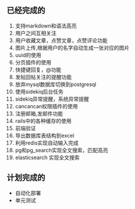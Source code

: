 ## 已经完成的

1. 支持markdown和语法高亮
2. 用户之间互相关注
3. 用户收藏文章，点赞文章，点赞评论功能
3. 图片上传,根据用户的名字自动生成一张对应的图片
4. uuid的使用
5. 分页插件的使用
6. 快捷键回复，@功能
7. 发帖回帖关注的提醒功能
8. 放弃mysql数据库切换到postgresql
9. 使用sidekiq后台任务
10. sidekiq异常提醒，系统异常提醒
11. cancancan权限插件的使用
12. 注册邮箱,发邮件功能
13. rails中的各种缓存的使用
14. 前端验证
15. 导出数据库表结构到excel
16. 利用redis实现自动输入完成
17. pg和pg_search实现全文搜索，匹配高亮
18. elasticsearch 实现全文搜索


## 计划完成的
+ 自动化部署
+ 单元测试